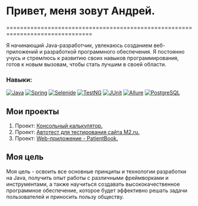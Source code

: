 # Привет, меня зовут Андрей.

===============================================================================

Я начинающий Java-разработчик, увлекаюсь созданием веб-приложений и разработкой 
программного обеспечения. Я постоянно учусь и стремлюсь к развитию своих навыков
программирования, готов к новым вызовам, чтобы стать лучшим в своей области.

### Навыки:
[![Java](https://img.shields.io/badge/JavaCore-blue)](https://www.java.com)
[![Spring](https://img.shields.io/badge/Spring_Framework-brightgreen)](https://spring.io/projects/spring-framework)
[![Selenide](https://img.shields.io/badge/Selenide-yellow)](https://ru.selenide.org/)
[![TestNG](https://img.shields.io/badge/TestNG-green)](https://testng.org/doc/)
[![JUnit](https://img.shields.io/badge/JUnit-red)](https://junit.org/junit5/)
[![Allure](https://img.shields.io/badge/Allure-lightgrey)](https://qameta.io/)
[![PostgreSQL](https://img.shields.io/badge/PostgreSQL-orange)](https://www.postgresql.org/)

## Мои проекты
1. Проект: [Консольный калькулятор.](https://github.com/AndrewLinkov/ConsoleCalculator)
2. Проект: [Автотест для тестирования сайта M2.ru.](https://github.com/AndrewLinkov/M2.ru_AutoTesting)
3. Проект: [Web-приложение - PatientBook.](https://github.com/AndrewLinkov/PatientBook)


## Моя цель
Моя цель - освоить все основные принципы и технологии разработки на Java,
получить опыт работы с различными фреймворками и инструментами, а также 
научиться создавать высококачественное программное обеспечение, которое будет
эффективно решать задачи пользователей и приносить пользу обществу.